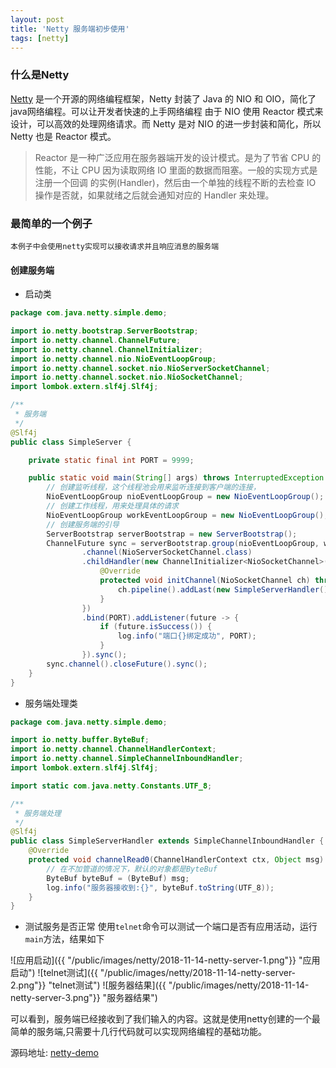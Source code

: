 ```yaml
---
layout: post
title: 'Netty 服务端初步使用'
tags: [netty]
---
```


### 什么是Netty
[Netty](https://netty.io/) 是一个开源的网络编程框架，Netty 封装了 Java 的 NIO 和 OIO，简化了java网络编程。可以让开发者快速的上手网络编程
由于 NIO 使用 Reactor 模式来设计，可以高效的处理网络请求。而 Netty 是对 NIO 的进一步封装和简化，所以 Netty 也是 Reactor 模式。

> Reactor 是一种广泛应用在服务器端开发的设计模式。是为了节省 CPU 的性能，不让 CPU 因为读取网络 IO 里面的数据而阻塞。一般的实现方式是注册一个回调
的实例(Handler)，然后由一个单独的线程不断的去检查 IO 操作是否就，如果就绪之后就会通知对应的 Handler 来处理。

### 最简单的一个例子
`本例子中会使用netty实现可以接收请求并且响应消息的服务端`

#### 创建服务端
- 启动类

```java
package com.java.netty.simple.demo;

import io.netty.bootstrap.ServerBootstrap;
import io.netty.channel.ChannelFuture;
import io.netty.channel.ChannelInitializer;
import io.netty.channel.nio.NioEventLoopGroup;
import io.netty.channel.socket.nio.NioServerSocketChannel;
import io.netty.channel.socket.nio.NioSocketChannel;
import lombok.extern.slf4j.Slf4j;

/**
 * 服务端
 */
@Slf4j
public class SimpleServer {

    private static final int PORT = 9999;

    public static void main(String[] args) throws InterruptedException {
        // 创建监听线程，这个线程池会用来监听连接到客户端的连接，
        NioEventLoopGroup nioEventLoopGroup = new NioEventLoopGroup();
        // 创建工作线程，用来处理具体的请求
        NioEventLoopGroup workEventLoopGroup = new NioEventLoopGroup();
        // 创建服务端的引导
        ServerBootstrap serverBootstrap = new ServerBootstrap();
        ChannelFuture sync = serverBootstrap.group(nioEventLoopGroup, workEventLoopGroup)
                .channel(NioServerSocketChannel.class)
                .childHandler(new ChannelInitializer<NioSocketChannel>() {
                    @Override
                    protected void initChannel(NioSocketChannel ch) throws Exception {
                        ch.pipeline().addLast(new SimpleServerHandler());
                    }
                })
                .bind(PORT).addListener(future -> {
                    if (future.isSuccess()) {
                        log.info("端口{}绑定成功", PORT);
                    }
                }).sync();
        sync.channel().closeFuture().sync();
    }
}
```
- 服务端处理类

```java
package com.java.netty.simple.demo;

import io.netty.buffer.ByteBuf;
import io.netty.channel.ChannelHandlerContext;
import io.netty.channel.SimpleChannelInboundHandler;
import lombok.extern.slf4j.Slf4j;

import static com.java.netty.Constants.UTF_8;

/**
 * 服务端处理
 */
@Slf4j
public class SimpleServerHandler extends SimpleChannelInboundHandler {
    @Override
    protected void channelRead0(ChannelHandlerContext ctx, Object msg) throws Exception {
        // 在不加管道的情况下，默认的对象都是ByteBuf
        ByteBuf byteBuf = (ByteBuf) msg;
        log.info("服务器接收到:{}", byteBuf.toString(UTF_8));
    }
}
```
- 测试服务是否正常
使用`telnet`命令可以测试一个端口是否有应用活动，运行`main`方法，结果如下

![应用启动]({{ "/public/images/netty/2018-11-14-netty-server-1.png"}} "应用启动")
![telnet测试]({{ "/public/images/netty/2018-11-14-netty-server-2.png"}} "telnet测试")
![服务器结果]({{ "/public/images/netty/2018-11-14-netty-server-3.png"}} "服务器结果")

可以看到，服务端已经接收到了我们输入的内容。这就是使用netty创建的一个最简单的服务端,只需要十几行代码就可以实现网络编程的基础功能。

源码地址: [netty-demo](https://github.com/g5niusx/netty-demo/tree/master/src/main/java/com/java/netty/simple)


